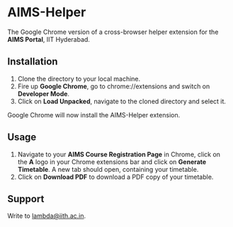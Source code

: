 # AIMS-Helper

The Google Chrome version of a cross-browser helper extension for the **AIMS Portal**, IIT Hyderabad. 

## Installation

1. Clone the directory to your local machine. 
2. Fire up **Google Chrome**, go to chrome://extensions and switch on **Developer Mode**. 
3. Click on **Load Unpacked**, navigate to the cloned directory and select it. 

Google Chrome will now install the AIMS-Helper extension. 

## Usage

1. Navigate to your **AIMS Course Registration Page** in Chrome, click on the **A** logo in your Chrome extensions bar and click on **Generate Timetable**. A new tab should open, containing your timetable. 
2. Click on **Download PDF** to download a PDF copy of your timetable. 

## Support

Write to lambda@iith.ac.in. 
